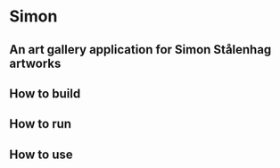 Simon
=====

An art gallery application for Simon Stålenhag artworks
-----------

How to build
------------

How to run
----------

How to use
----------
